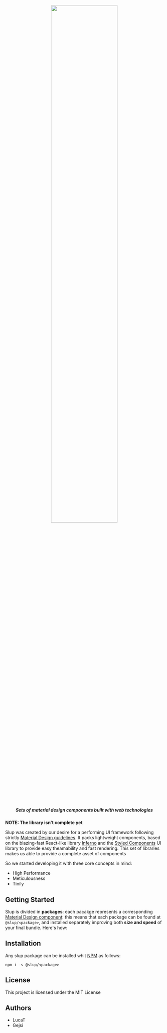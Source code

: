 <h1 align='center'>
  <img src='http://svgshare.com/i/344.svg' width='65%' />
  
  <h5 align='center'>Sets of material design components built with web technologies</h5>
</h1>

**NOTE: The library isn't complete yet**

Slup was created by our desire for a performing UI framework following strictly [Material Design guidelines](https://material.io/guidelines). It packs lightweight components, based on the blazing-fast React-like library [Inferno](https://infernojs.org) and the [Styled Components](https://styled-components.com) UI library to provide easy theamability and fast rendering. This set of libraries makes us able to provide a complete asset of components


So we started developing it with three core concepts in mind:

* High Performance
* Meticulousness
* Tinily

## Getting Started

Slup is divided in **packages**: each pacakge represents a corresponding [Material Design component](https://material.io/guidelines/components): this means that each package can be found at `@slup/<package>`, and installed separately improving both **size and speed** of your final bundle.
Here's how:

## Installation

Any slup package can be installed whit [NPM](http://npmjs.com/) as follows:
```
npm i -s @slup/<package> 
```

## License

This project is licensed under the MIT License

## Authors

* LucaT
* Gejsi